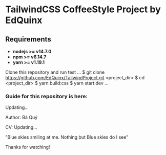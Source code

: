 # TailwindCSS CoffeeStyle Project by EdQuinx

## Requirements

- **nodejs >= v14.7.0**
- **npm >= v6.14.7**
- **yarn >= v1.19.1**

Clone this repository and run test
...
$ git clone https://github.com/EdQuinx/TailwindProject.git <project_dir>
$ cd <project_dir>
$ yarn build:css
$ yarn start:dev
...

### Guide for this repository is here:

Updating...

Author: Bá Quý

CV: Updating...

"Blue skies smiling at me. Nothing but Blue skies do I see"

Thanks for watching!
